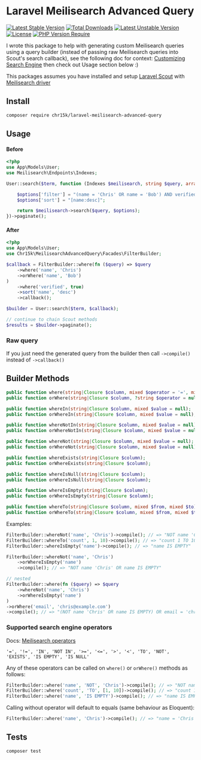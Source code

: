 # Laravel Meilisearch Advanced Query

[![Latest Stable Version](https://poser.pugx.org/chr15k/laravel-meilisearch-advanced-query/v)](https://packagist.org/packages/chr15k/laravel-meilisearch-advanced-query) [![Total Downloads](https://poser.pugx.org/chr15k/laravel-meilisearch-advanced-query/downloads)](https://packagist.org/packages/chr15k/laravel-meilisearch-advanced-query) [![Latest Unstable Version](https://poser.pugx.org/chr15k/laravel-meilisearch-advanced-query/v/unstable)](https://packagist.org/packages/chr15k/laravel-meilisearch-advanced-query) [![License](https://poser.pugx.org/chr15k/laravel-meilisearch-advanced-query/license)](https://packagist.org/packages/chr15k/laravel-meilisearch-advanced-query) [![PHP Version Require](https://poser.pugx.org/chr15k/laravel-meilisearch-advanced-query/require/php)](https://packagist.org/packages/chr15k/laravel-meilisearch-advanced-query)

I wrote this package to help with generating custom Meilisearch queries using a query builder (instead of passing raw Meilisearch queries into Scout's search callback), see the following doc for context: [Customizing Search Engine](https://laravel.com/docs/11.x/scout#customizing-engine-searches) then check out Usage section below :)

This packages assumes you have installed and setup [Laravel Scout](https://laravel.com/docs/11.x/scout) with [Meilisearch driver](https://laravel.com/docs/11.x/scout#meilisearch)

###

## Install

```bash
composer require chr15k/laravel-meilisearch-advanced-query
```

## Usage

#### Before

```php
<?php
use App\Models\User;
use Meilisearch\Endpoints\Indexes;

User::search($term, function (Indexes $meilisearch, string $query, array $options) {

    $options['filter'] = "(name = 'Chris' OR name = 'Bob') AND verified = 'true'";
    $options['sort'] = "[name:desc]";

    return $meilisearch->search($query, $options);
})->paginate();
```

#### After

```php
<?php
use App\Models\User;
use Chr15k\MeilisearchAdvancedQuery\Facades\FilterBuilder;

$callback = FilterBuilder::where(fn ($query) => $query
    ->where('name', 'Chris')
    ->orWhere('name', 'Bob')
)
    ->where('verified', true)
    ->sort('name', 'desc')
    ->callback();

$builder = User::search($term, $callback);

// continue to chain Scout methods
$results = $builder->paginate();
```

### Raw query

If you just need the generated query from the builder then call `->compile()` instead of `->callback()`

## Builder Methods

```php
public function where(string|Closure $column, mixed $operator = '=', mixed $value = null, string $boolean = 'AND');
public function orWhere(string|Closure $column, ?string $operator = null, mixed $value = null);

public function whereIn(string|Closure $column, mixed $value = null);
public function orWhereIn(string|Closure $column, mixed $value = null);

public function whereNotIn(string|Closure $column, mixed $value = null);
public function orWhereNotIn(string|Closure $column, mixed $value = null);

public function whereNot(string|Closure $column, mixed $value = null);
public function orWhereNot(string|Closure $column, mixed $value = null);

public function whereExists(string|Closure $column);
public function orWhereExists(string|Closure $column);

public function whereIsNull(string|Closure $column);
public function orWhereIsNull(string|Closure $column);

public function whereIsEmpty(string|Closure $column);
public function orWhereIsEmpty(string|Closure $column);

public function whereTo(string|Closure $column, mixed $from, mixed $to);
public function orWhereTo(string|Closure $column, mixed $from, mixed $to);
```

Examples:

```php
FilterBuilder::whereNot('name', 'Chris')->compile(); // => "NOT name 'Chris'"
FilterBuilder::whereTo('count', 1, 10)->compile(); // => "count 1 TO 10"
FilterBuilder::whereIsEmpty('name')->compile(); // => "name IS EMPTY"

FilterBuilder::whereNot('name', 'Chris')
    ->orWhereIsEmpty('name')
    ->compile(); // => "NOT name 'Chris' OR name IS EMPTY"

// nested
FilterBuilder::where(fn ($query) => $query
    ->whereNot('name', 'Chris')
    ->orWhereIsEmpty('name')
)
->orWhere('email', 'chris@example.com')
->compile(); // => "(NOT name 'Chris' OR name IS EMPTY) OR email = 'chris@example.com'"
```

### Supported search engine operators

Docs: [Meilisearch operators](https://www.meilisearch.com/docs/learn/filtering_and_sorting/filter_expression_reference#filter-operators)

```
'=', '!=', 'IN', 'NOT IN', '>=', '<=', '>', '<', 'TO', 'NOT', 'EXISTS', 'IS EMPTY', 'IS NULL'
```

Any of these operators can be called on `where()` or `orWhere()` methods as follows:

```php
FilterBuilder::where('name', 'NOT', 'Chris')->compile(); // => "NOT name 'Chris'"
FilterBuilder::where('count', 'TO', [1, 10])->compile(); // => "count 1 TO 10"
FilterBuilder::where('name', 'IS EMPTY')->compile(); // => "name IS EMPTY"
```

Calling without operator will default to equals (same behaviour as Eloquent):

```php
FilterBuilder::where('name', 'Chris')->compile(); // => "name = 'Chris'"
```

## Tests

```bash
composer test
```
